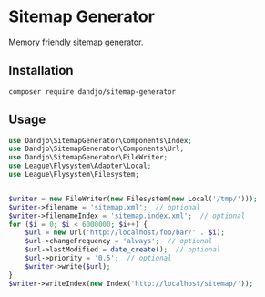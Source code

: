 # Sitemap Generator

Memory friendly sitemap generator.

## Installation

    composer require dandjo/sitemap-generator

## Usage

```php
use Dandjo\SitemapGenerator\Components\Index;
use Dandjo\SitemapGenerator\Components\Url;
use Dandjo\SitemapGenerator\FileWriter;
use League\Flysystem\Adapter\Local;
use League\Flysystem\Filesystem;


$writer = new FileWriter(new Filesystem(new Local('/tmp/')));
$writer->filename = 'sitemap.xml';  // optional
$writer->filenameIndex = 'sitemap.index.xml';  // optional
for ($i = 0; $i < 6000000; $i++) {
    $url = new Url('http://localhost/foo/bar/' . $i);
    $url->changeFrequency = 'always';  // optional
    $url->lastModified = date_create();  // optional
    $url->priority = '0.5';  // optional
    $writer->write($url);
}
$writer->writeIndex(new Index('http://localhost/sitemap/'));
```
